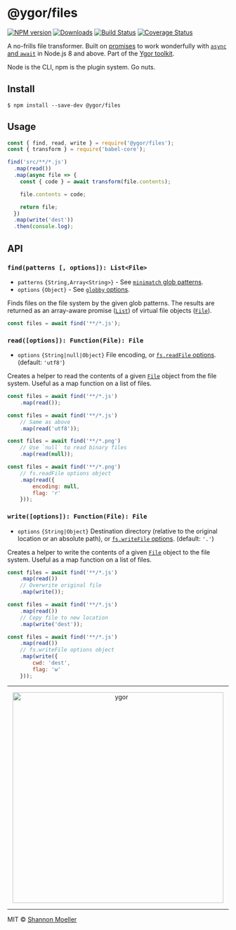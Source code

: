 # @ygor/files

[![NPM version][npm-img]][npm-url] [![Downloads][downloads-img]][npm-url] [![Build Status][travis-img]][travis-url] [![Coverage Status][coveralls-img]][coveralls-url]

A no-frills file transformer. Built on [promises](https://developer.mozilla.org/en-US/docs/Web/JavaScript/Guide/Using_promises) to work wonderfully with [`async` and `await`](https://developer.mozilla.org/en-US/docs/Web/JavaScript/Reference/Statements/async_function) in Node.js 8 and above. Part of the [Ygor toolkit](https://github.com/shannonmoeller/ygor#readme).

Node is the CLI, npm is the plugin system. Go nuts.

## Install

```console
$ npm install --save-dev @ygor/files
```

## Usage

```js
const { find, read, write } = require('@ygor/files');
const { transform } = require('babel-core');

find('src/**/*.js')
  .map(read())
  .map(async file => {
    const { code } = await transform(file.contents);

    file.contents = code;

    return file;
  })
  .map(write('dest'))
  .then(console.log);
```

## API

### `find(patterns [, options]): List<File>`

- `patterns` `{String,Array<String>}` - See [`minimatch` glob patterns](https://github.com/isaacs/minimatch#usage).
- `options` `{Object}` - See [`globby` options](https://github.com/sindresorhus/globby#options).

Finds files on the file system by the given glob patterns. The results are returned as an array-aware promise ([`List`](http://npm.im/@ygor/list)) of virtual file objects ([`File`](http://npm.im/@ygor/file)).

```js
const files = await find('**/*.js');
```

### `read([options]): Function(File): File`

- `options` `{String|null|Object}` File encoding, or [`fs.readFile` options](https://nodejs.org/dist/latest-v8.x/docs/api/fs.html#fs_fs_readfile_path_options_callback). (default: `'utf8'`)

Creates a helper to read the contents of a given [`File`](http://npm.im/@ygor/file) object from the file system. Useful as a map function on a list of files.

```js
const files = await find('**/*.js')
    .map(read());
```

```js
const files = await find('**/*.js')
    // Same as above
    .map(read('utf8'));
```

```js
const files = await find('**/*.png')
    // Use `null` to read binary files
    .map(read(null));
```

```js
const files = await find('**/*.png')
    // fs.readFile options object
    .map(read({
        encoding: null,
        flag: 'r'
    }));
```

### `write([options]): Function(File): File`

- `options` `{String|Object}` Destination directory (relative to the original location or an absolute path), or [`fs.writeFile` options](https://nodejs.org/dist/latest-v8.x/docs/api/fs.html#fs_fs_writefile_file_data_options_callback). (default: `'.'`)

Creates a helper to write the contents of a given [`File`](http://npm.im/@ygor/file) object to the file system. Useful as a map function on a list of files.

```js
const files = await find('**/*.js')
    .map(read())
    // Overwrite original file
    .map(write());
```

```js
const files = await find('**/*.js')
    .map(read())
    // Copy file to new location
    .map(write('dest'));
```

```js
const files = await find('**/*.js')
    .map(read())
    // fs.writeFile options object
    .map(write({
        cwd: 'dest',
        flag: 'w'
    }));
```

----

<p align="center">
  <a href="https://github.com/shannonmoeller/ygor#readme"><img src="https://cdn.rawgit.com/shannonmoeller/ygor/4de4a22/media/logo.svg" alt="ygor" width="480" /></a>
</p>

----

MIT © [Shannon Moeller](http://shannonmoeller.com)

[coveralls-img]: http://img.shields.io/coveralls/shannonmoeller/ygor/master.svg?style=flat-square
[coveralls-url]: https://coveralls.io/r/shannonmoeller/ygor
[downloads-img]: http://img.shields.io/npm/dm/@ygor/files.svg?style=flat-square
[npm-img]:       http://img.shields.io/npm/v/@ygor/files.svg?style=flat-square
[npm-url]:       https://npmjs.org/package/@ygor/files
[travis-img]:    http://img.shields.io/travis/shannonmoeller/ygor/master.svg?style=flat-square
[travis-url]:    https://travis-ci.org/shannonmoeller/ygor
